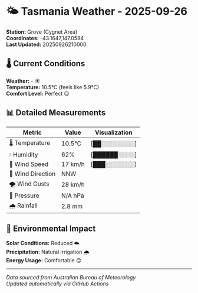 # 🌤️ Tasmania Weather - 2025-09-26

**Station:** Grove (Cygnet Area)  
**Coordinates:** -43.1647,147.0584  
**Last Updated:** 20250926210000

## 🌡️ Current Conditions

**Weather:** - ☀️  
**Temperature:** 10.5°C (feels like 5.9°C)  
**Comfort Level:** Perfect 😌

## 📊 Detailed Measurements

| Metric | Value | Visualization |
|--------|-------|---------------|
| 🌡️ Temperature | 10.5°C | [██░░░░░░░░] |
| 💧 Humidity | 62% | [██████░░░░] |
| 💨 Wind Speed | 17 km/h | [███░░░░░░░] |
| 🧭 Wind Direction | NNW | |
| 🌪️ Wind Gusts | 28 km/h | |
| 🔽 Pressure | N/A hPa | |
| 🌧️ Rainfall | 2.8 mm | |

## 🌱 Environmental Impact

**Solar Conditions:** Reduced ☁️  
**Precipitation:** Natural irrigation 🌧️  
**Energy Usage:** Comfortable 😌

---
*Data sourced from Australian Bureau of Meteorology*  
*Updated automatically via GitHub Actions*
